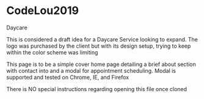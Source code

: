 # CodeLou2019
Daycare

This is considered a draft idea for a Daycare Service looking to expand. The logo was purchased by the client but with its design setup, trying to keep within the color scheme was limiting

This page is to be a simple cover home page detailing a brief about section with contact into and a modal for appointment scheduling. 
Modal is supported and tested on Chrome, IE, and Firefox

There is NO special instructions regarding opening this file once cloned
